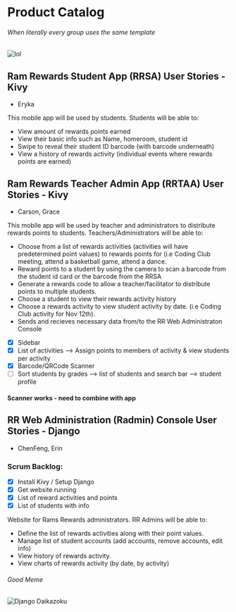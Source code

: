 # Product Catalog

###### When literally every group uses the same template
![lol](https://media.discordapp.net/attachments/509538544457351193/523682919877967875/django_cpt.png?width=804&height=453)

## Ram Rewards Student App (RRSA) User Stories - Kivy
* Eryka

This mobile app will be used by students.  Students will be able to:
* View amount of rewards points earned
* View their basic info such as Name, homeroom, student id
* Swipe to reveal their student ID barcode (with barcode underneath)
* View a history of rewards activity (individual events where rewards points are earned)

## Ram Rewards Teacher Admin App (RRTAA) User Stories - Kivy
* Carson, Grace

This mobile app will be used by teacher and administrators to distribute rewards points to students. Teachers/Administrators will be able to:  
* Choose from a list of rewards activities (activities will have predetermined point values) to rewards points for (i.e Coding Club meeting, attend a basketball game, attend a dance.
* Reward points to a student by using the camera to scan a barcode from the student id card or the barcode from the RRSA
* Generate a rewards code to allow a teacher/facilitator to distribute points to multiple students.
* Choose a student to view their rewards activity history
* Choose a rewards activity to view student activity by date.  (i.e Coding Club activity for Nov 12th).
* Sends and recieves necessary data from/to the RR Web Administraton Console
- [x] Sidebar
- [x] List of activities --> Assign points to members of activity & view students per activity
- [x] Barcode/QRCode Scanner
- [ ] Sort students by grades --> list of students and search bar --> student profile
#### Scanner works - need to combine with app


## RR Web Administration (Radmin) Console User Stories - Django
* ChenFeng, Erin

### Scrum Backlog:
- [x] Install Kivy / Setup Django
- [x] Get website running 
- [x] List of reward activities and points
- [x] List of students with info

Website for Rams Rewards administrators.  RR Admins will be able to:
* Define the list of rewards activities along with their point values.
* Manage list of student accounts (add accounts, remove accounts, edit info)
* View history of rewards activity.
* View charts of rewards activity (by date, by activity)

###### Good Meme
![Django Daikazoku](https://media.discordapp.net/attachments/509538412877971468/512448005807276032/nagisa_django.gif)

